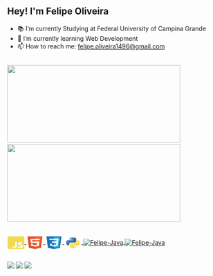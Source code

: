 ## Hey! I'm Felipe Oliveira

- 📚 I’m currently Studying at Federal University of Campina Grande
- 🌱 I’m currently learning Web Development
- 📫 How to reach me: felipe.oliveira1496@gmail.com

##

 <div>
  <a href="https://github.com/Felipe1496">
  <img height="180em" width="400em" src="https://github-readme-stats.vercel.app/api?username=Felipe1496&show_icons=true&theme=radical&include_all_commits=true&count_private=true"/>
  <img height="180em" width="400em" src="https://github-readme-stats.vercel.app/api/top-langs/?username=Felipe1496&layout=compact&langs_count=7&theme=radical"/>
</div>
  
##
  
<div>
<img align="center" alt="Felipe-Js" height="30" width="40" src="https://raw.githubusercontent.com/devicons/devicon/master/icons/javascript/javascript-plain.svg">
<img align="center" alt="Felipe-HTML" height="30" width="40" src="https://raw.githubusercontent.com/devicons/devicon/master/icons/html5/html5-original.svg">
<img align="center" alt="Felipe-CSS" height="30" width="40" src="https://raw.githubusercontent.com/devicons/devicon/master/icons/css3/css3-original.svg">
<img align="center" alt="Felipe-Python" height="30" width="40" src="https://raw.githubusercontent.com/devicons/devicon/master/icons/python/python-original.svg">
<img align="center" alt="Felipe-Java" height="30" width="40" src="https://cdn.jsdelivr.net/gh/devicons/devicon/icons/java/java-original.svg">
<img align="center" alt="Felipe-Java" height="30" width="40" src="https://cdn.jsdelivr.net/gh/devicons/devicon/icons/haskell/haskell-original.svg">
</div>
  
##
  
<div> 
  <a href="https://www.instagram.com/felipe_oliveiraa__/" target="_blank"><img src="https://img.shields.io/badge/Instagram-E4405F?style=for-the-badge&logo=instagram&logoColor=white" target="_blank"></a>
  <a href="https://www.linkedin.com/in/felipe-oliveira-5347b6221/" target="_blank"><img src="https://img.shields.io/badge/LinkedIn-0077B5?style=for-the-badge&logo=linkedin&logoColor=white" target="_blank"></a>
  <a href="https://api.whatsapp.com/send?phone=5583991339216" target="_blank"><img src="https://img.shields.io/badge/WhatsApp-25D366?style=for-the-badge&logo=whatsapp&logoColor=white" target="_blank"></a>

  
</div>
  


